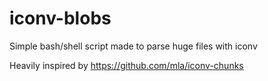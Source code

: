 # iconv-blobs
Simple bash/shell script made to parse huge files with iconv

Heavily inspired by https://github.com/mla/iconv-chunks

